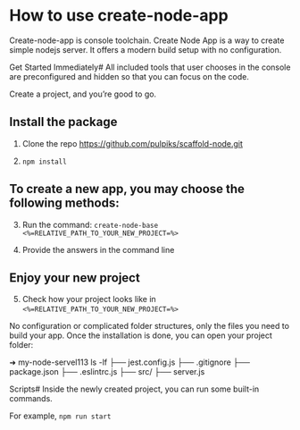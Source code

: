 # How to use create-node-app

Create-node-app is console toolchain. Create Node App is a way to create simple nodejs server. It offers a modern build setup with no configuration.

Get Started Immediately#
All included tools that user chooses in the console are preconfigured and hidden so that you can focus on the code.

Create a project, and you’re good to go.

## Install the package

1. Clone the repo https://github.com/pulpiks/scaffold-node.git

2. ```npm install```

## To create a new app, you may choose the following methods:

3. Run the command: ```create-node-base <%=RELATIVE_PATH_TO_YOUR_NEW_PROJECT=%>```

4. Provide the answers in the command line

## Enjoy your new project

5. Check how your project looks like in ```<%=RELATIVE_PATH_TO_YOUR_NEW_PROJECT=%>```

No configuration or complicated folder structures, only the files you need to build your app. Once the installation is done, you can open your project folder:

➜  my-node-servel113 ls -lf
├── jest.config.js
├── .gitignore
├── package.json
├── .eslintrc.js
├── src/
    ├── server.js


Scripts#
Inside the newly created project, you can run some built-in commands.

For example, ```npm run start```